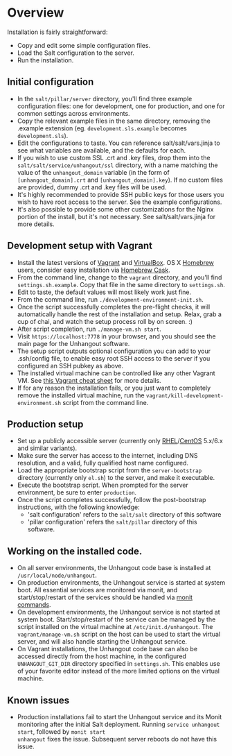 # Overview

Installation is fairly straightforward:

 * Copy and edit some simple configuration files.
 * Load the Salt configuration to the server.
 * Run the installation.

## Initial configuration

 * In the <code>salt/pillar/server</code> directory, you'll find three example configuration files: one for development, one for production, and one for common settings across environments.
 * Copy the relevant example files in the same directory, removing the .example extension (eg. <code>development.sls.example</code> becomes <code>development.sls</code>).
 * Edit the configurations to taste. You can reference salt/salt/vars.jinja to see what variables are available, and the defaults for each.
 * If you wish to use custom SSL .crt and .key files, drop them into the <code>salt/salt/service/unhangout/ssl</code> directory, with a name matching the value of the <code>unhangout_domain</code> variable (in the form of <code>[unhangout_domain].crt</code> and <code>[unhangout_domain].key</code>). If no custom files are provided, dummy .crt and .key files will be used.
 * It's highly recommended to provide SSH public keys for those users you wish to have root access to the server. See the example configurations.
 * It's also possible to provide some other customizations for the Nginx portion of the install, but it's not necessary. See salt/salt/vars.jinja for more details.

## Development setup with Vagrant

 * Install the latest versions of [Vagrant](https://www.vagrantup.com) and [VirtualBox](https://www.virtualbox.org). OS X [Homebrew](http://brew.sh) users, consider easy installation via [Homebrew Cask](http://caskroom.io).
 * From the command line, change to the <code>vagrant</code> directory, and you'll find <code>settings.sh.example</code>. Copy that file in the same directory to <code>settings.sh</code>.
 * Edit to taste, the default values will most likely work just fine.
 * From the command line, run <code>./development-environment-init.sh</code>.
 * Once the script successfully completes the pre-flight checks, it will automatically handle the rest of the installation and setup. Relax, grab a cup of chai, and watch the setup process roll by on screen. :)
 * After script completion, run <code>./manage-vm.sh start</code>.
 * Visit <code>https://localhost:7778</code> in your browser, and you should see the main page for the Unhangout software.
 * The setup script outputs optional configuration you can add to your .ssh/config file, to enable easy root SSH access to the server if you configured an SSH pubkey as above.
 * The installed virtual machine can be controlled like any other Vagrant VM. See [this Vagrant cheat sheet](http://notes.jerzygangi.com/vagrant-cheat-sheet) for more details. 
 * If for any reason the installation fails, or you just want to completely remove the installed virtual machine, run the <code>vagrant/kill-development-environment.sh</code> script from the command line.

## Production setup

 * Set up a publicly accessible server (currently only [RHEL](http://www.redhat.com/en/technologies/linux-platforms/enterprise-linux)/[CentOS](http://www.centos.org) 5.x/6.x and similar variants).
 * Make sure the server has access to the internet, including DNS resolution, and a valid, fully qualified host name configured.
 * Load the appropriate bootstrap script from the <code>server-bootstrap</code> directory (currently only <code>el.sh</code>) to the server, and make it executable.
 * Execute the bootstrap script. When prompted for the server environment, be sure to enter <code>production</code>.
 * Once the script completes successfully, follow the post-bootstrap instructions, with the following knowledge:
   * 'salt configuration' refers to the <code>salt/salt</code> directory of this software
   * 'pillar configuration' refers the <code>salt/pillar</code> directory of this software.

## Working on the installed code.

 * On all server environments, the Unhangout code base is installed at <code>/usr/local/node/unhangout</code>.
 * On production environments, the Unhangout service is started at system boot. All essential services are monitored via monit, and start/stop/restart of the services should be handled via [monit commands](http://mmonit.com/monit/documentation/monit.html#Arguments).
 * On development environments, the Unhangout service is not started at system boot. Start/stop/restart of the service can be managed by the script installed on the virtual machine at <code>/etc/init.d/unhangout</code>. The <code>vagrant/manage-vm.sh</code> script on the host can be used to start the virtual server, and will also handle starting the Unhangout service.
 * On Vagrant installations, the Unhangout code base can also be accessed directly from the host machine, in the configured <code>UNHANGOUT_GIT_DIR</code> directory specified in <code>settings.sh</code>. This enables use of your favorite editor instead of the more limited options on the virtual machine.

## Known issues

 * Production installations fail to start the Unhangout service and its Monit monitoring after the initial Salt deployment. Running <code>service unhangout start</code>, followed by <code>monit start unhangout</code> fixes the issue. Subsequent server reboots do not have this issue.
